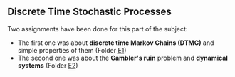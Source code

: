 Discrete Time Stochastic Processes
---

Two assignments have been done for this part of the subject:

- The first one was about **discrete time Markov Chains (DTMC)** and simple properties of them (Folder [E1](https://github.com/fjsaezm/mcd/tree/main/PE/Discrete-Time/E1))
- The second one was about the **Gambler's ruin** problem and **dynamical systems** (Folder [E2](https://github.com/fjsaezm/mcd/tree/main/PE/Discrete-Time/E2))
